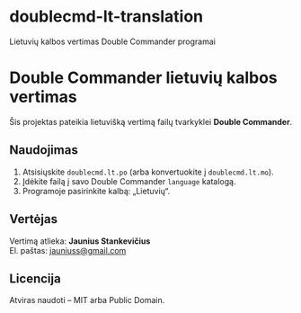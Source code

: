 # doublecmd-lt-translation
Lietuvių kalbos vertimas Double Commander programai

# Double Commander lietuvių kalbos vertimas

Šis projektas pateikia lietuvišką vertimą failų tvarkyklei **Double Commander**.

## Naudojimas

1. Atsisiųskite `doublecmd.lt.po` (arba konvertuokite į `doublecmd.lt.mo`).
2. Įdėkite failą į savo Double Commander `language` katalogą.
3. Programoje pasirinkite kalbą: „Lietuvių“.

## Vertėjas

Vertimą atlieka: **Jaunius Stankevičius**  
El. paštas: <jauniuss@gmail.com>

## Licencija

Atviras naudoti – MIT arba Public Domain.
